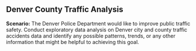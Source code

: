 ## Denver County Traffic Analysis
**Scenario:** The Denver Police Department would like to improve public traffic safety. Conduct exploratory data analysis on Denver city and county traffic accidents data and identify any possible patterns, trends, or any other information that might be helpful to achieving this goal.

